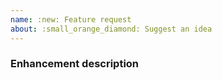 ```yaml
---
name: :new: Feature request
about: :small_orange_diamond: Suggest an idea
---
```


<!-- :warning: Please, try to follow the template -->

### Enhancement description

